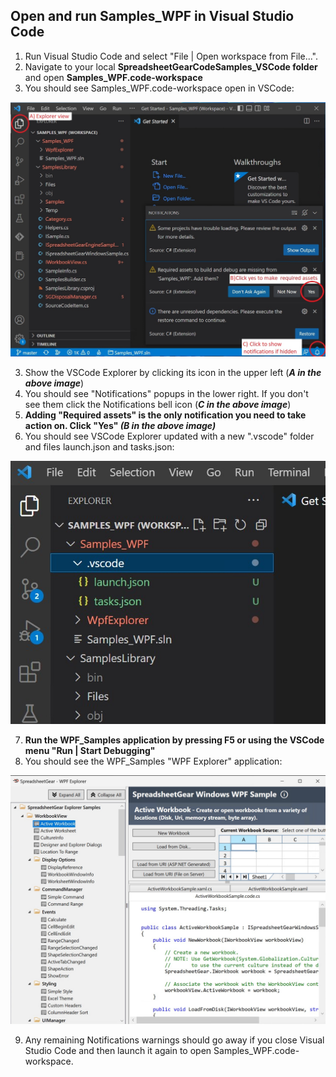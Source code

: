 ## Open and run Samples_WPF in Visual Studio Code
1. Run Visual Studio Code and select "File | Open workspace from File...".
2. Navigate to your local **SpreadsheetGearCodeSamples_VSCode folder** and open **Samples_WPF.code-workspace**
3. You should see Samples_WPF.code-workspace open in VSCode:

![Image](WPFCodeSamplesFirstOpen_v2.jpg)

3. Show the VSCode Explorer by clicking its icon in the upper left (***A in the above image***)
4. You should see "Notifications" popups in the lower right. If you don't see them click the Notifications bell icon (***C in the above image***)
5. **Adding "Required assets" is the only notification you need to take action on. Click "Yes" *(B in the above image)***
6. You should see VSCode Explorer updated with a new ".vscode" folder and files launch.json and tasks.json:
 
![Image](WPFCodeExplorerUpdated.jpg)

7. **Run the WPF_Samples application by pressing F5 or using the VSCode menu "Run | Start Debugging"**
8. You should see the WPF_Samples "WPF Explorer" application:

![Image](WPFCodeSamplesExplorer.jpg)

9. Any remaining Notifications warnings should go away if you close Visual Studio Code and then launch it again to open Samples_WPF.code-workspace.
